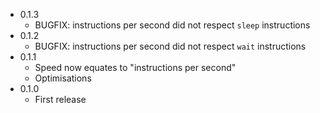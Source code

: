 * 0.1.3
    * BUGFIX: instructions per second did not respect `sleep` instructions
* 0.1.2
    * BUGFIX: instructions per second did not respect `wait` instructions
* 0.1.1
    * Speed now equates to "instructions per second"
    * Optimisations
* 0.1.0
    * First release

